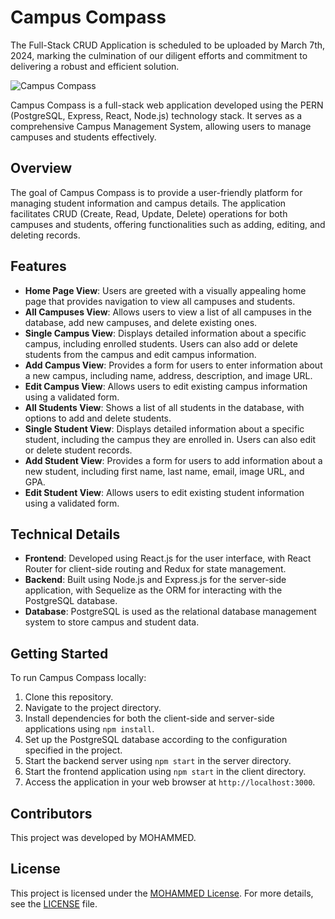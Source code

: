 # Campus Compass

The Full-Stack CRUD Application is scheduled to be uploaded by March 7th, 2024, marking the culmination of our diligent efforts and commitment to delivering a robust and efficient solution.

![Campus Compass](https://github.com/tech-moh-logy/Campus-Compass/assets/132733865/4b831400-400e-4fc0-a383-20ee16faf47d)

Campus Compass is a full-stack web application developed using the PERN (PostgreSQL, Express, React, Node.js) technology stack. It serves as a comprehensive Campus Management System, allowing users to manage campuses and students effectively.

## Overview

The goal of Campus Compass is to provide a user-friendly platform for managing student information and campus details. The application facilitates CRUD (Create, Read, Update, Delete) operations for both campuses and students, offering functionalities such as adding, editing, and deleting records.

## Features

- **Home Page View**: Users are greeted with a visually appealing home page that provides navigation to view all campuses and students.
- **All Campuses View**: Allows users to view a list of all campuses in the database, add new campuses, and delete existing ones.
- **Single Campus View**: Displays detailed information about a specific campus, including enrolled students. Users can also add or delete students from the campus and edit campus information.
- **Add Campus View**: Provides a form for users to enter information about a new campus, including name, address, description, and image URL.
- **Edit Campus View**: Allows users to edit existing campus information using a validated form.
- **All Students View**: Shows a list of all students in the database, with options to add and delete students.
- **Single Student View**: Displays detailed information about a specific student, including the campus they are enrolled in. Users can also edit or delete student records.
- **Add Student View**: Provides a form for users to add information about a new student, including first name, last name, email, image URL, and GPA.
- **Edit Student View**: Allows users to edit existing student information using a validated form.

## Technical Details

- **Frontend**: Developed using React.js for the user interface, with React Router for client-side routing and Redux for state management.
- **Backend**: Built using Node.js and Express.js for the server-side application, with Sequelize as the ORM for interacting with the PostgreSQL database.
- **Database**: PostgreSQL is used as the relational database management system to store campus and student data.

## Getting Started

To run Campus Compass locally:

1. Clone this repository.
2. Navigate to the project directory.
3. Install dependencies for both the client-side and server-side applications using `npm install`.
4. Set up the PostgreSQL database according to the configuration specified in the project.
5. Start the backend server using `npm start` in the server directory.
6. Start the frontend application using `npm start` in the client directory.
7. Access the application in your web browser at `http://localhost:3000`.

## Contributors

This project was developed by MOHAMMED. 

## License

This project is licensed under the [MOHAMMED License](https://github.com/tech-moh-logy/MOHAMMED-License/blob/main/LICENSE). For more details, see the [LICENSE](https://github.com/tech-moh-logy/MOHAMMED-License/blob/main/README.md) file.
